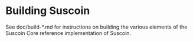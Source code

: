 Building Suscoin
================

See doc/build-*.md for instructions on building the various
elements of the Suscoin Core reference implementation of Suscoin.

